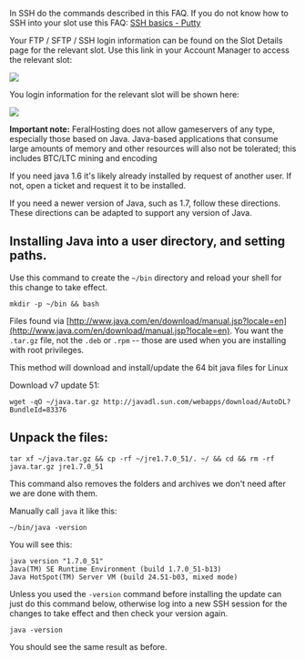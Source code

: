 
In SSH do the commands described in this FAQ. If you do not know how to SSH into your slot use this FAQ: [SSH basics - Putty](https://www.feralhosting.com/faq/view?question=12)

Your FTP / SFTP / SSH login information can be found on the Slot Details page for the relevant slot. Use this link in your Account Manager to access the relevant slot:

![](https://raw.github.com/feralhosting/feralfilehosting/master/Feral%20Wiki/0%20Generic/slot_detail_link.png)

You login information for the relevant slot will be shown here:

![](https://raw.github.com/feralhosting/feralfilehosting/master/Feral%20Wiki/0%20Generic/slot_detail_ssh.png)

**Important note:** FeralHosting does not allow gameservers of any type, especially those based on Java.  Java-based applications that consume large amounts of memory and other resources will also not be tolerated; this includes BTC/LTC mining and encoding

If you need java 1.6 it's likely already installed by request of another user. If not, open a ticket and request it to be installed.

If you need a newer version of Java, such as 1.7, follow these directions. These directions can be adapted to support any version of Java.
    
Installing Java into a user directory, and setting paths.
---

Use this command to create the `~/bin` directory and reload your shell for this change to take effect.

~~~
mkdir -p ~/bin && bash
~~~

Files found via [http://www.java.com/en/download/manual.jsp?locale=en](http://www.java.com/en/download/manual.jsp?locale=en). You want the `.tar.gz` file, not the `.deb` or `.rpm` -- those are used when you are installing with root privileges.
     
This method will download  and install/update the 64 bit java files for Linux

Download v7 update 51:

~~~
wget -qO ~/java.tar.gz http://javadl.sun.com/webapps/download/AutoDL?BundleId=83376
~~~

Unpack the files:
---

~~~
tar xf ~/java.tar.gz && cp -rf ~/jre1.7.0_51/. ~/ && cd && rm -rf java.tar.gz jre1.7.0_51
~~~

This command also removes the folders and archives we don't need after we are done with them.

Manually call `java` it like this:

~~~
~/bin/java -version
~~~

You will see this:

~~~
java version "1.7.0_51"
Java(TM) SE Runtime Environment (build 1.7.0_51-b13)
Java HotSpot(TM) Server VM (build 24.51-b03, mixed mode)
~~~

Unless you used the `-version` command before installing the update can just do this command below, otherwise log into a new SSH session for the changes to take effect and then check your version again.

~~~
java -version
~~~

You should see the same result as before.



